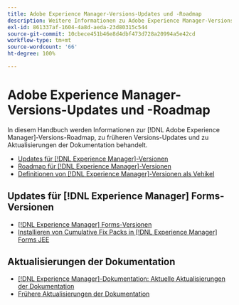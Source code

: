```yaml
---
title: Adobe Experience Manager-Versions-Updates und -Roadmap
description: Weitere Informationen zu Adobe Experience Manager-Versions-Updates und -Roadmap.
exl-id: 861337af-1604-4a8d-aeda-23d80315c544
source-git-commit: 10cbece451b46e8d4dbf473d728a20994a5e42cd
workflow-type: tm+mt
source-wordcount: '66'
ht-degree: 100%

---
```


# Adobe Experience Manager-Versions-Updates und -Roadmap

In diesem Handbuch werden Informationen zur [!DNL Adobe Experience Manager]-Versions-Roadmap, zu früheren Versions-Updates und zu Aktualisierungen der Dokumentation behandelt.

* [Updates für [!DNL Experience Manager]-Versionen](aem-releases-updates.md)
* [Roadmap für [!DNL Experience Manager]-Versionen](update-releases-roadmap.md)
* [Definitionen von [!DNL Experience Manager]-Versionen als Vehikel](update-release-vehicle-definitions.md)

## Updates für [!DNL Experience Manager] Forms-Versionen 

* [[!DNL Experience Manager] Forms-Versionen ](aem-forms-releases.md)
* [Installieren von Cumulative Fix Packs in  [!DNL Experience Manager] Forms JEE](install-cfp-aem-forms-jee.md)

## Aktualisierungen der Dokumentation

* [[!DNL Experience Manager]-Dokumentation: Aktuelle Aktualisierungen der Dokumentation](documentation-updates.md)
* [Frühere Aktualisierungen der Dokumentation](previous-documentation-updates.md)
